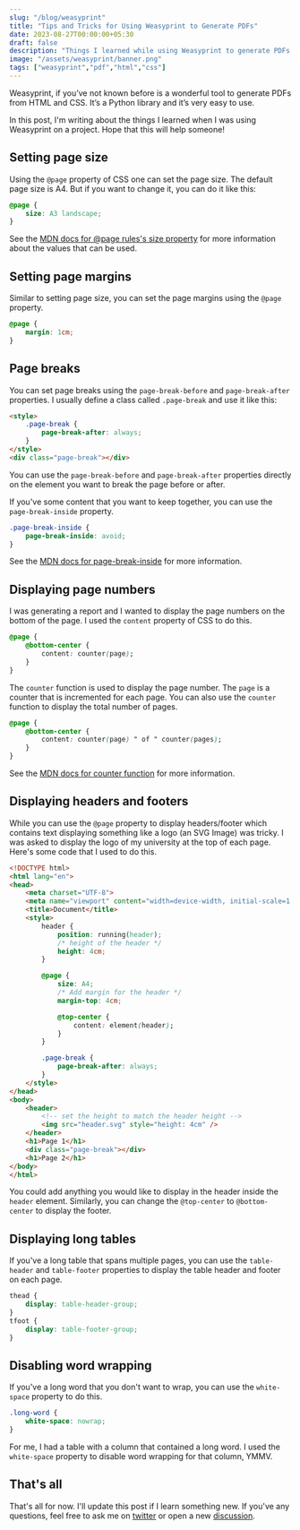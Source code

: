 ```yaml
---
slug: "/blog/weasyprint"
title: "Tips and Tricks for Using Weasyprint to Generate PDFs"
date: 2023-08-27T00:00:00+05:30
draft: false
description: "Things I learned while using Weasyprint to generate PDFs from HTML and CSS."
image: "/assets/weasyprint/banner.png"
tags: ["weasyprint","pdf","html","css"]
---
```


Weasyprint, if you’ve not known before is a wonderful tool to generate PDFs from HTML and CSS. It’s a Python library and it’s very easy to use.

In this post, I'm writing about the things I learned when I was using Weasyprint on a project. Hope that this will help someone!

## Setting page size

Using the `@page` property of CSS one can set the page size. The default page size is A4. But if you want to change it, you can do it like this:

```css
@page {
    size: A3 landscape;
}
```

See the [MDN docs for @page rules's size property](https://developer.mozilla.org/en-US/docs/Web/CSS/@page/size) for more information about the values that can be used.

## Setting page margins

Similar to setting page size, you can set the page margins using the `@page` property.

```css
@page {
    margin: 1cm;
}
```

## Page breaks

You can set page breaks using the `page-break-before` and `page-break-after` properties. I usually define a class called `.page-break` and use it like this:

```html
<style>
    .page-break {
        page-break-after: always;
    }
</style>
<div class="page-break"></div>
```

You can use the `page-break-before` and `page-break-after` properties directly on the element you want to break the page before or after.

If you've some content that you want to keep together, you can use the `page-break-inside` property.

```css
.page-break-inside {
    page-break-inside: avoid;
}
```

See the [MDN docs for page-break-inside](https://developer.mozilla.org/en-US/docs/Web/CSS/page-break-inside) for more information.

## Displaying page numbers

I was generating a report and I wanted to display the page numbers on the bottom of the page. I used the `content` property of CSS to do this.

```css
@page {
    @bottom-center {
        content: counter(page);
    }
}
```

The `counter` function is used to display the page number. The `page` is a counter that is incremented for each page. You can also use the `counter` function to display the total number of pages.

```css
@page {
    @bottom-center {
        content: counter(page) " of " counter(pages);
    }
}
```

See the [MDN docs for counter function](https://developer.mozilla.org/en-US/docs/Web/CSS/counter) for more information.

## Displaying headers and footers

While you can use the `@page` property to display headers/footer which contains text displaying something like a logo (an SVG Image) was tricky. I was asked to display the logo of my university at the top of each page. Here's some code that I used to do this.

```html
<!DOCTYPE html>
<html lang="en">
<head>
    <meta charset="UTF-8">
    <meta name="viewport" content="width=device-width, initial-scale=1.0">
    <title>Document</title>
    <style>
        header {
            position: running(header);
            /* height of the header */
            height: 4cm;
        }

        @page {
            size: A4;
            /* Add margin for the header */
            margin-top: 4cm;

            @top-center {
                content: element(header);
            }
        }

        .page-break {
            page-break-after: always;
        }
    </style>
</head>
<body>
    <header>
        <!-- set the height to match the header height -->
        <img src="header.svg" style="height: 4cm" />
    </header>
    <h1>Page 1</h1>
    <div class="page-break"></div>
    <h1>Page 2</h1>
</body>
</html>
```
You could add anything you would like to display in the header inside the `header` element. Similarly, you can change the `@top-center` to `@bottom-center` to display the footer.

## Displaying long tables

If you've a long table that spans multiple pages, you can use the `table-header` and `table-footer` properties to display the table header and footer on each page.

```css
thead {
    display: table-header-group;
}
tfoot {
    display: table-footer-group;
}
```

## Disabling word wrapping

If you've a long word that you don't want to wrap, you can use the `white-space` property to do this.

```css
.long-word {
    white-space: nowrap;
}
```

For me, I had a table with a column that contained a long word. I used the `white-space` property to disable word wrapping for that column, YMMV.

## That's all

That's all for now. I'll update this post if I learn something new. If you've any questions, feel free to ask me on [twitter](https://twitter.com/naveen521kk) or open a new [discussion](https://github.com/naveen521kk/naveen521kk.github.io/discussions).
